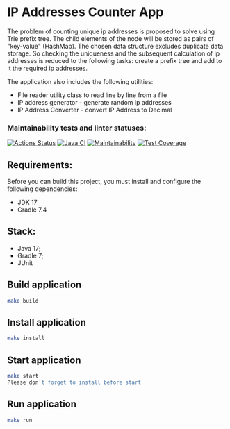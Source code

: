 # IP Addresses Counter App
The problem of counting unique ip addresses is proposed to solve using Trie prefix tree. 
The child elements of the node will be stored as pairs of "key-value" (HashMap). 
The chosen data structure excludes duplicate data storage. 
So checking the uniqueness and the subsequent calculation of ip addresses is reduced to the following tasks: create a prefix tree and add to it the required ip addresses.

The application also includes the following utilities:
* File reader utility class to read line by line from a file
* IP address generator - generate random ip addresses
* IP Address Converter - convert IP Address to Decimal

### Maintainability tests and linter statuses:
[![Actions Status](https://github.com/punchybunchy/java-project-73/workflows/hexlet-check/badge.svg)](https://github.com/punchybunchy/java-project-73/actions)
[![Java CI](https://github.com/punchybunchy/java-project-73/actions/workflows/app-check.yml/badge.svg)](https://github.com/punchybunchy/java-project-73/actions/workflows/app-check.yml)
[![Maintainability](https://api.codeclimate.com/v1/badges/ae0551eef6a05ab2c0d2/maintainability)](https://codeclimate.com/github/punchybunchy/java-project-73/maintainability)
[![Test Coverage](https://api.codeclimate.com/v1/badges/ae0551eef6a05ab2c0d2/test_coverage)](https://codeclimate.com/github/punchybunchy/java-project-73/test_coverage)



## Requirements:
Before you can build this project, you must install and configure the following dependencies:
* JDK 17
* Gradle 7.4


## Stack:

* Java 17;
* Gradle 7;
* JUnit


## Build application

```bash
make build
```

## Install application

```bash
make install
```

## Start application

```bash
make start
Please don't forget to install before start
```

## Run application

```bash
make run
```

